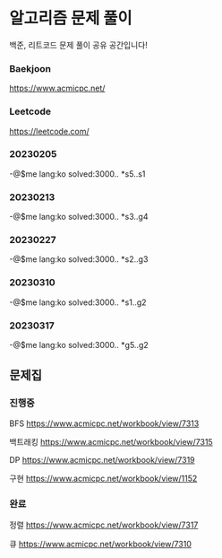 # 알고리즘 문제 풀이
백준, 리트코드 문제 풀이 공유 공간입니다!

### Baekjoon
https://www.acmicpc.net/

### Leetcode
https://leetcode.com/

### 20230205
-@$me lang:ko solved:3000.. *s5..s1

### 20230213
-@$me lang:ko solved:3000.. *s3..g4

### 20230227
-@$me lang:ko solved:3000.. *s2..g3

### 20230310
-@$me lang:ko solved:3000.. *s1..g2

### 20230317
-@$me lang:ko solved:3000.. *g5..g2


## 문제집

### 진행중
BFS
https://www.acmicpc.net/workbook/view/7313

백트래킹
https://www.acmicpc.net/workbook/view/7315

DP
https://www.acmicpc.net/workbook/view/7319

구현
https://www.acmicpc.net/workbook/view/1152

### 완료
정렬 
https://www.acmicpc.net/workbook/view/7317

큐 
https://www.acmicpc.net/workbook/view/7310
